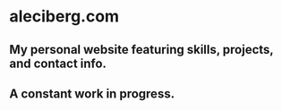 # aleciberg.com

## My personal website featuring skills, projects, and contact info.  
## A constant work in progress. 